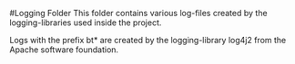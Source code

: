 #Logging Folder
This folder contains various log-files created by the logging-libraries used inside the project.

Logs with the prefix bt* are created by the logging-library log4j2 from the Apache software foundation.